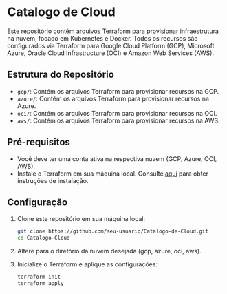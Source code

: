 # Catalogo de Cloud
Este repositório contém arquivos Terraform para provisionar infraestrutura na nuvem, focado em Kubernetes e Docker. 
Todos os recursos são configurados via Terraform para Google Cloud Platform (GCP), Microsoft Azure, Oracle Cloud Infrastructure (OCI) e Amazon Web Services (AWS).

## Estrutura do Repositório

- `gcp/`: Contém os arquivos Terraform para provisionar recursos na GCP.
- `azure/`: Contém os arquivos Terraform para provisionar recursos na Azure.
- `oci/`: Contém os arquivos Terraform para provisionar recursos na OCI.
- `aws/`: Contém os arquivos Terraform para provisionar recursos na AWS.

## Pré-requisitos

- Você deve ter uma conta ativa na respectiva nuvem (GCP, Azure, OCI, AWS).
- Instale o Terraform em sua máquina local. Consulte [aqui](https://learn.hashicorp.com/tutorials/terraform/install-cli) para obter instruções de instalação.

## Configuração

1. Clone este repositório em sua máquina local:

   ```bash
   git clone https://github.com/seu-usuario/Catalogo-de-Cloud.git
   cd Catalogo-Cloud
2. Altere para o diretório da nuvem desejada (gcp, azure, oci, aws).

3. Inicialize o Terraform e aplique as configurações:
   ```bash
   terraform init
   terraform apply

